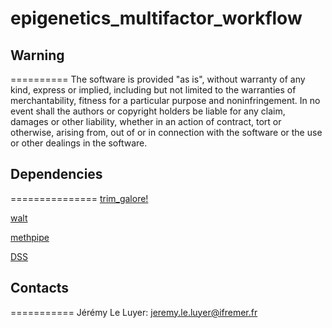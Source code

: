 # epigenetics_multifactor_workflow

## Warning
==========
The software is provided "as is", without warranty of any kind, express or implied, including but not limited to the warranties of merchantability, fitness for a particular purpose and noninfringement. In no event shall the authors or copyright holders be liable for any claim, damages or other liability, whether in an action of contract, tort or otherwise, arising from, out of or in connection with the software or the use or other dealings in the software.

## Dependencies
===============
[trim_galore!](https://www.bioinformatics.babraham.ac.uk/projects/trim_galore/)

[walt](https://github.com/smithlabcode/walt)

[methpipe](https://github.com/smithlabcode/methpipe)

[DSS](https://bioconductor.org/packages/release/bioc/html/DSS.html)

## Contacts
===========
Jérémy Le Luyer: jeremy.le.luyer@ifremer.fr

